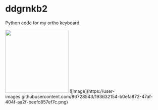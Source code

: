 # ddgrnkb2
Python code for my ortho keyboard

<img src="https://user-images.githubusercontent.com/86728543/193632190-55b4a6a7-8e44-4a0c-86b1-252b25cb11f6.png" width="200"/>
![image](https://user-images.githubusercontent.com/86728543/193632154-b0efa872-47af-404f-aa2f-beefc857ef7c.png)
